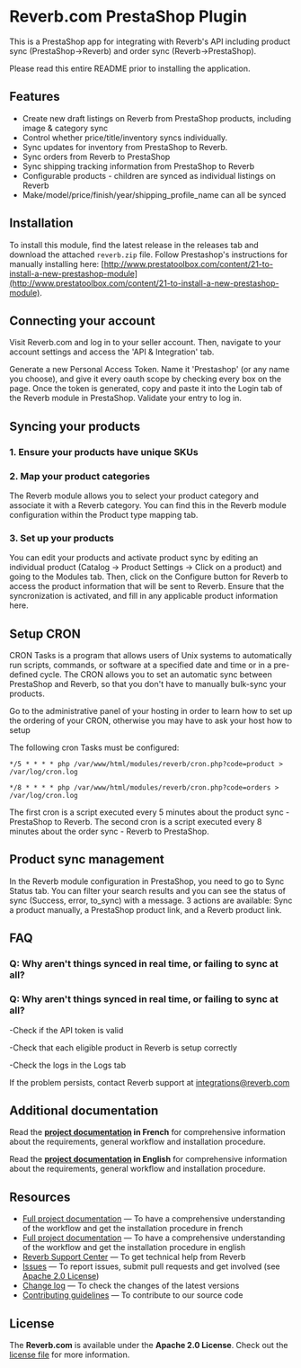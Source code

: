 # Reverb.com PrestaShop Plugin
This is a PrestaShop app for integrating with Reverb's API including product sync (PrestaShop->Reverb) and order sync (Reverb->PrestaShop).

Please read this entire README prior to installing the application.

## Features
* Create new draft listings on Reverb from PrestaShop products, including image & category sync
* Control whether price/title/inventory syncs individually.
* Sync updates for inventory from PrestaShop to Reverb.
* Sync orders from Reverb to PrestaShop
* Sync shipping tracking information from PrestaShop to Reverb
* Configurable products - children are synced as individual listings on Reverb
* Make/model/price/finish/year/shipping_profile_name can all be synced

## Installation

To install this module, find the latest release in the releases tab and download the attached `reverb.zip` file. Follow Prestashop's instructions for manually installing here: [http://www.prestatoolbox.com/content/21-to-install-a-new-prestashop-module](http://www.prestatoolbox.com/content/21-to-install-a-new-prestashop-module).

## Connecting your account
Visit Reverb.com and log in to your seller account. Then, navigate to your account settings and access the 'API & Integration' tab.

Generate a new Personal Access Token. Name it 'Prestashop' (or any name you choose), and give it every oauth scope by checking every box on the page. Once the token is generated, copy and paste it into the Login tab of the Reverb module in PrestaShop. Validate your entry to log in.

## Syncing your products

### 1. Ensure your products have unique SKUs
### 2. Map your product categories

The Reverb module allows you to select your product category and associate it with a Reverb category. You can find this in the Reverb module configuration within the Product type mapping tab.

### 3. Set up your products

You can edit your products and activate product sync by editing an individual product (Catalog -> Product Settings -> Click on a product) and going to the Modules tab.  Then, click on the Configure button for Reverb to access the product information that will be sent to Reverb.  Ensure that the syncronization is activated, and fill in any applicable product information here.

## Setup CRON

CRON Tasks is a program that allows users of Unix systems to automatically run scripts, commands, or software at a specified date and time or in a pre-defined cycle. The CRON allows you to set an automatic sync between PrestaShop and Reverb, so that you don't have to manually bulk-sync your products. 

Go to the administrative panel of your hosting in order to learn how to set up the ordering of your CRON, otherwise you may have to ask your host how to setup 

The following cron Tasks must be configured:

`*/5 * * * * php /var/www/html/modules/reverb/cron.php?code=product > /var/log/cron.log`

`*/8 * * * * php /var/www/html/modules/reverb/cron.php?code=orders > /var/log/cron.log`

The first cron is a script executed every 5 minutes about the product sync - PrestaShop to Reverb. The second cron is a script executed every 8 minutes about the order sync - Reverb to PrestaShop.

## Product sync management

In the Reverb module configuration in PrestaShop, you need to go to Sync Status tab. You can filter your search results and you can see the status of sync (Success, error, to_sync) with a message. 3 actions are available: Sync a product manually, a PrestaShop product link, and a Reverb product link.

## FAQ
### Q: Why aren't things synced in real time, or failing to sync at all?

### Q: Why aren't things synced in real time, or failing to sync at all?
-Check if the API token is valid

-Check that each eligible product in Reverb is setup correctly

-Check the logs in the Logs tab

If the problem persists, contact Reverb support at integrations@reverb.com


## Additional documentation

Read the **[project documentation][doc-home-fr] in French** for comprehensive information about the requirements, general workflow and installation procedure.

Read the **[project documentation][doc-home-en] in English** for comprehensive information about the requirements, general workflow and installation procedure.

## Resources
- [Full project documentation][doc-home-fr] — To have a comprehensive understanding of the workflow and get the installation procedure in french
- [Full project documentation][doc-home-en] — To have a comprehensive understanding of the workflow and get the installation procedure in english
- [Reverb Support Center][reverb-help] — To get technical help from Reverb
- [Issues][project-issues] — To report issues, submit pull requests and get involved (see [Apache 2.0 License][project-license])
- [Change log][project-changelog] — To check the changes of the latest versions
- [Contributing guidelines][project-contributing] — To contribute to our source code

## License

The **Reverb.com** is available under the **Apache 2.0 License**. Check out the [license file][project-license] for more information.


[doc-home-fr]: https://github.com/jprotin/reverb-prestashop/blob/develop/src/reverb/doc/documentation-reverb-fr.md
[doc-home-en]: https://github.com/jprotin/reverb-prestashop/blob/develop/src/reverb/doc/documentation-reverb-fr.md
[reverb-help]: https://reverb.com/fr/page/contact
[project-issues]: https://github.com/jprotin/reverb-prestashop
[project-license]: LICENSE.md
[project-changelog]: CHANGELOG.md
[project-contributing]: CONTRIBUTING.md
